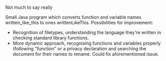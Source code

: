 Not much to say really

Small Java program which converts function and variable names written_like_this to ones writtenLikeThis.
Possibilities for improvement:
* Recognition of filetypes, understanding the language they're written in checking standard library functions.
* More dynamic approach, recognising functions and variables properly (following "function" or a privacy declaration and searching the document for their names to rename. Could fix aforementioned issue.
